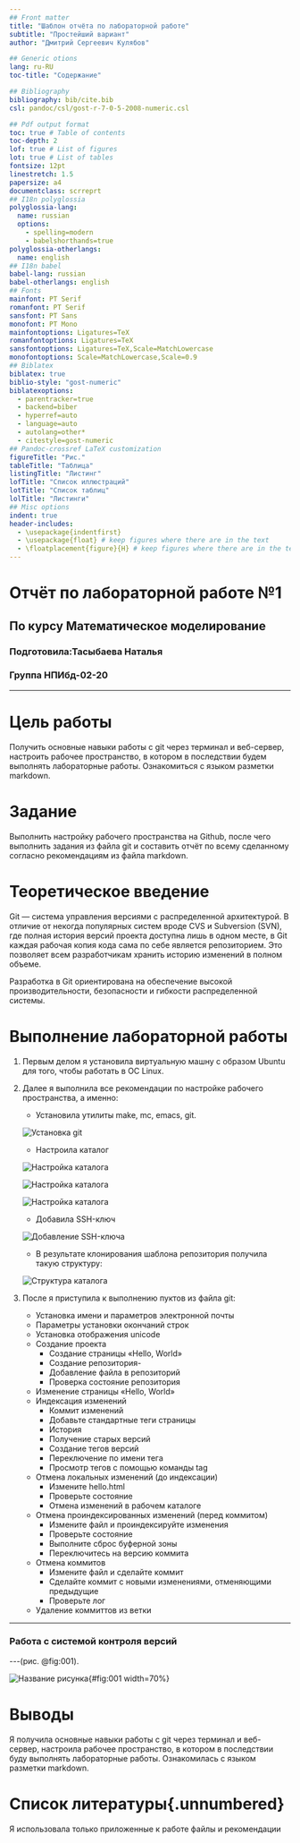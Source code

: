 ```yaml
---
## Front matter
title: "Шаблон отчёта по лабораторной работе"
subtitle: "Простейший вариант"
author: "Дмитрий Сергеевич Кулябов"

## Generic otions
lang: ru-RU
toc-title: "Содержание"

## Bibliography
bibliography: bib/cite.bib
csl: pandoc/csl/gost-r-7-0-5-2008-numeric.csl

## Pdf output format
toc: true # Table of contents
toc-depth: 2
lof: true # List of figures
lot: true # List of tables
fontsize: 12pt
linestretch: 1.5
papersize: a4
documentclass: scrreprt
## I18n polyglossia
polyglossia-lang:
  name: russian
  options:
	- spelling=modern
	- babelshorthands=true
polyglossia-otherlangs:
  name: english
## I18n babel
babel-lang: russian
babel-otherlangs: english
## Fonts
mainfont: PT Serif
romanfont: PT Serif
sansfont: PT Sans
monofont: PT Mono
mainfontoptions: Ligatures=TeX
romanfontoptions: Ligatures=TeX
sansfontoptions: Ligatures=TeX,Scale=MatchLowercase
monofontoptions: Scale=MatchLowercase,Scale=0.9
## Biblatex
biblatex: true
biblio-style: "gost-numeric"
biblatexoptions:
  - parentracker=true
  - backend=biber
  - hyperref=auto
  - language=auto
  - autolang=other*
  - citestyle=gost-numeric
## Pandoc-crossref LaTeX customization
figureTitle: "Рис."
tableTitle: "Таблица"
listingTitle: "Листинг"
lofTitle: "Список иллюстраций"
lotTitle: "Список таблиц"
lolTitle: "Листинги"
## Misc options
indent: true
header-includes:
  - \usepackage{indentfirst}
  - \usepackage{float} # keep figures where there are in the text
  - \floatplacement{figure}{H} # keep figures where there are in the text
---
```

# Отчёт по лабораторной работе №1
## По курсу Математическое моделирование
### Подготовила:Тасыбаева Наталья
### Группа НПИбд-02-20
---
# Цель работы

Получить основные навыки работы с git через терминал и веб-сервер, настроить рабочее пространство, в котором в последствии будем выполнять лабораторные работы. Ознакомиться с языком разметки markdown.

# Задание

Выполнить настройку рабочего пространства на Github, после чего выполнить задания из файла git и составить отчёт по всему сделанному согласно рекомендациям из файла markdown.

# Теоретическое введение

Git — система управления версиями с распределенной архитектурой. В отличие от некогда популярных систем вроде CVS и Subversion (SVN), где полная история версий проекта доступна лишь в одном месте, в Git каждая рабочая копия кода сама по себе является репозиторием. Это позволяет всем разработчикам хранить историю изменений в полном объеме.

Разработка в Git ориентирована на обеспечение высокой производительности, безопасности и гибкости распределенной системы.

# Выполнение лабораторной работы

1. Первым делом я установила виртуальную машну с образом Ubuntu для того, чтобы работать в ОС Linux. 
2. Далее я выполнила все рекомендации по настройке рабочего пространства, а именно:
	- Установила утилиты make, mc, emacs, git. 
	
	![Установка git](image/git_install.png)
	
	- Настроила каталог
	
	![Настройка каталога](image/настройка_каталога1.png)
	
	![Настройка каталога](image/настройка_каталога2.png)
	
	![Настройка каталога](image/настройка_каталога3.png)
	
	- Добавила SSH-ключ
	
	![Добавление SSH-ключа](image/git_addSSH.png)
	
	- В результате клонирования шаблона репозитория получила такую структуру:
	
	![Структура каталога](image/структура_шаблона.png)
	
3. После я приступила к выполнению пуктов из файла git:
	- Установка имени и параметров электронной почты
	- Параметры установки окончаний строк
	- Установка отображения unicode
	- Создание проекта
		-  Создание страницы «Hello, World»
		-  Создание репозитория- 
		-  Добавление файла в репозиторий
		-  Проверка состояние репозитория
	- Изменение страницы «Hello, World»
	- Индексация изменений
		-  Коммит изменений
		-  Добавьте стандартные теги страницы
		-  История
		-  Получение старых версий
		-  Создание тегов версий
		-  Переключение по имени тега
		-  Просмотр тегов с помощью команды tag
	- Отмена локальных изменений (до индексации)
		- Измените hello.html
		- Проверьте состояние
		- Отмена изменений в рабочем каталоге
	- Отмена проиндексированных изменений (перед коммитом)
		- Измените файл и проиндексируйте изменения
		- Проверьте состояние
		- Выполните сброс буферной зоны
		- Переключитесь на версию коммита
	- Отмена коммитов
		- Измените файл и сделайте коммит
		- Сделайте коммит с новыми изменениями, отменяющими предыдущие
		- Проверьте лог
	- Удаление коммиттов из ветки
	
---
### Работа с системой контроля версий 

---(рис. @fig:001).

![Название рисунка](image/placeimg_800_600_tech.jpg){#fig:001 width=70%}

# Выводы

Я получила основные навыки работы с git через терминал и веб-сервер, настроила рабочее пространство, в котором в последствии буду выполнять лабораторные работы. Ознакомилась с языком разметки markdown.

# Список литературы{.unnumbered}

Я использовала только приложенные к работе файлы и рекомендации
